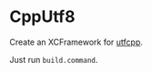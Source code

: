 # CppUtf8

Create an XCFramework for [utfcpp](https://github.com/nemtrif/utfcpp).

Just run `build.command`.